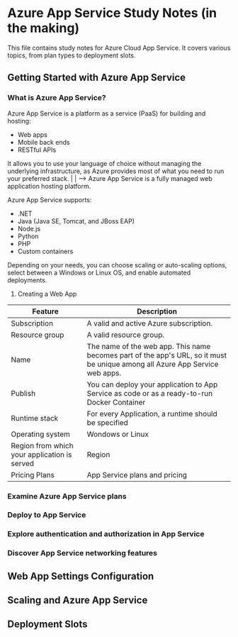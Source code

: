 # Azure App Service Study Notes (in the making)
<!-- This is a comment that will not appear in the rendered output -->

This file contains study notes for Azure Cloud App Service. It covers various topics, from plan types to deployment slots.

## Getting Started with Azure App Service
### What is Azure App Service?

Azure App Service is a platform as a service (PaaS) for building and hosting:

- Web apps  
- Mobile back ends  
- RESTful APIs  

It allows you to use your language of choice without managing the underlying infrastructure, as Azure provides most of what you need to run your preferred stack.
|
|
--> Azure App Service is a fully managed web application hosting platform.

Azure App Service supports:  
- .NET  
- Java (Java SE, Tomcat, and JBoss EAP)  
- Node.js  
- Python  
- PHP  
- Custom containers  

Depending on your needs, you can choose scaling or auto-scaling options, select between a Windows or Linux OS, and enable automated deployments.

1. Creating a Web App

| **Feature**  | **Description** |
|----------|-------------|
| Subscription    | A valid and active Azure subscription.      |
| Resource group    | A valid resource group.      |
| Name    | The name of the web app. This name becomes part of the app's URL, so it must be unique among all Azure App Service web apps.         |
| Publish    | You can deploy your application to App Service as code or as a ready-to-run Docker Container     |
| Runtime stack    | For every Application, a runtime should be specified  |
| Operating system    | Wondows or Linux     |
| Region from which your application is served| Region       |
| Pricing Plans    | App Service plans and pricing      |

### Examine Azure App Service plans
### Deploy to App Service
### Explore authentication and authorization in App Service

### Discover App Service networking features

## Web App Settings Configuration

## Scaling and Azure App Service

## Deployment Slots